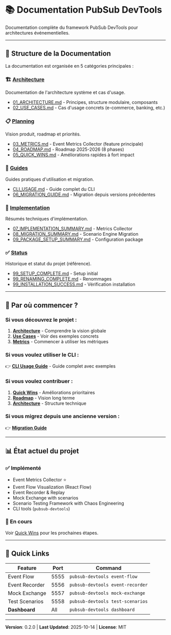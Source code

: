 # 📚 Documentation PubSub DevTools

Documentation complète du framework PubSub DevTools pour architectures événementielles.

---

## 📂 Structure de la Documentation

La documentation est organisée en 5 catégories principales :

### 🏗️ [Architecture](./architecture/)
Documentation de l'architecture système et cas d'usage.
- [01_ARCHITECTURE.md](./architecture/01_ARCHITECTURE.md) - Principes, structure modulaire, composants
- [02_USE_CASES.md](./architecture/02_USE_CASES.md) - Cas d'usage concrets (e-commerce, banking, etc.)

### 📋 [Planning](./planning/)
Vision produit, roadmap et priorités.
- [03_METRICS.md](./planning/03_METRICS.md) - Event Metrics Collector (feature principale)
- [04_ROADMAP.md](./planning/04_ROADMAP.md) - Roadmap 2025-2026 (8 phases)
- [05_QUICK_WINS.md](./planning/05_QUICK_WINS.md) - Améliorations rapides à fort impact

### 📘 [Guides](./guides/)
Guides pratiques d'utilisation et migration.
- [CLI_USAGE.md](guides/10_CLI_USAGE.md) - Guide complet du CLI
- [06_MIGRATION_GUIDE.md](./guides/06_MIGRATION_GUIDE.md) - Migration depuis versions précédentes

### 🔧 [Implementation](./implementation/)
Résumés techniques d'implémentation.
- [07_IMPLEMENTATION_SUMMARY.md](./implementation/07_IMPLEMENTATION_SUMMARY.md) - Metrics Collector
- [08_MIGRATION_SUMMARY.md](./implementation/08_MIGRATION_SUMMARY.md) - Scenario Engine Migration
- [09_PACKAGE_SETUP_SUMMARY.md](./implementation/09_PACKAGE_SETUP_SUMMARY.md) - Configuration package

### ✅ [Status](./status/)
Historique et statut du projet (référence).
- [99_SETUP_COMPLETE.md](./status/99_SETUP_COMPLETE.md) - Setup initial
- [99_RENAMING_COMPLETE.md](./status/99_RENAMING_COMPLETE.md) - Renommages
- [99_INSTALLATION_SUCCESS.md](./status/99_INSTALLATION_SUCCESS.md) - Vérification installation

---

## 🚀 Par où commencer ?

### Si vous découvrez le projet :
1. [**Architecture**](./architecture/01_ARCHITECTURE.md) - Comprendre la vision globale
2. [**Use Cases**](./architecture/02_USE_CASES.md) - Voir des exemples concrets
3. [**Metrics**](./planning/03_METRICS.md) - Commencer à utiliser les métriques

### Si vous voulez utiliser le CLI :
👉 [**CLI Usage Guide**](guides/10_CLI_USAGE.md) - Guide complet avec exemples

### Si vous voulez contribuer :
1. [**Quick Wins**](./planning/05_QUICK_WINS.md) - Améliorations prioritaires
2. [**Roadmap**](./planning/04_ROADMAP.md) - Vision long terme
3. [**Architecture**](./architecture/01_ARCHITECTURE.md) - Structure technique

### Si vous migrez depuis une ancienne version :
👉 [**Migration Guide**](./guides/06_MIGRATION_GUIDE.md)

---

## 📊 État actuel du projet

### ✅ Implémenté
- Event Metrics Collector ⭐
- Event Flow Visualization (React Flow)
- Event Recorder & Replay
- Mock Exchange with scenarios
- Scenario Testing Framework with Chaos Engineering
- CLI tools (`pubsub-devtools`)

### 🚧 En cours
Voir [Quick Wins](./planning/05_QUICK_WINS.md) pour les prochaines étapes.

---

## 🔗 Quick Links

| Feature | Port | Command |
|---------|------|---------|
| Event Flow | 5555 | `pubsub-devtools event-flow` |
| Event Recorder | 5556 | `pubsub-devtools event-recorder` |
| Mock Exchange | 5557 | `pubsub-devtools mock-exchange` |
| Test Scenarios | 5558 | `pubsub-devtools test-scenarios` |
| **Dashboard** | All | `pubsub-devtools dashboard` |

---

**Version**: 0.2.0 | **Last Updated**: 2025-10-14 | **License**: MIT
